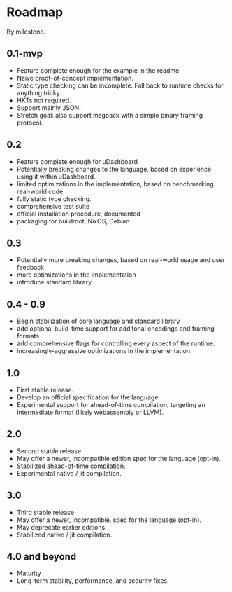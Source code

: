 # Roadmap #

By milestone.

## 0.1-mvp ##

- Feature complete enough for the example in the readme
- Naive proof-of-concept implementation.
- Static type checking can be incomplete. Fall back to runtime checks for anything tricky.
- HKTs not required.
- Support mainly JSON. 
- Stretch goal: also support msgpack with a simple binary framing protocol.

## 0.2 ##

- Feature complete enough for uDashboard
- Potentially breaking changes to the language, based on experience using it within uDashboard.
- limited optimizations in the implementation, based on benchmarking real-world code.
- fully static type checking.
- comprehensive test suite
- official installation procedure, documented
- packaging for buildroot, NixOS, Debian

## 0.3 ##

- Potentially more breaking changes, based on real-world usage and user feedback
- more optimizations in the implementation
- introduce standard library

## 0.4 - 0.9 ##

- Begin stabilization of core language and standard library
- add optional build-time support for additonal encodings and framing formats.
- add comprehensive flags for controlling every aspect of the runtime.
- increasingly-aggressive optimizations in the implementation.

## 1.0 ##

- First stable release.
- Develop an official specification for the language.
- Experimental support for ahead-of-time compilation, targeting an intermediate format (likely webassembly or LLVM).

## 2.0 ##

- Second stable release.
- May offer a newer, incompatible edition spec for the language (opt-in).
- Stabilized ahead-of-time compilation.
- Experimental native / jit compilation.

## 3.0 ##

- Third stable release
- May offer a newer, incompatible, spec for the language (opt-in).
- May deprecate earlier editions.
- Stabilized native / jit compilation.

## 4.0 and beyond ##

- Maturity
- Long-term stability, performance, and security fixes.

